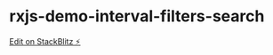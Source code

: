 # rxjs-demo-interval-filters-search

[Edit on StackBlitz ⚡️](https://stackblitz.com/edit/rxjs-demo-buffercount-p7kkwb)